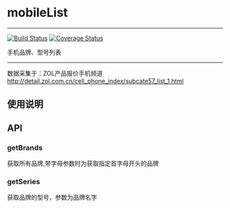 # mobileList

---

[![Build Status](https://secure.travis-ci.org/airyland/mobileList.png)](https://travis-ci.org/airyland/mobileList)
[![Coverage Status](https://coveralls.io/repos/airyland/mobileList/badge.png?branch=master)](https://coveralls.io/r/airyland/mobileList)


手机品牌、型号列表

---

数据采集于：ZOL产品报价手机频道 http://detail.zol.com.cn/cell_phone_index/subcate57_list_1.html

## 使用说明


## API


### getBrands 

获取所有品牌,带字母参数时为获取指定首字母开头的品牌

### getSeries

获取品牌的型号，参数为品牌名字
